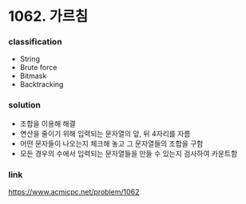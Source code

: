 # 1062. 가르침

### classification
* String
* Brute force
* Bitmask
* Backtracking

### solution
* 조합을 이용해 해결
* 연산을 줄이기 위해 입력되는 문자열의 앞, 뒤 4자리를 자름
* 어떤 문자들이 나오는지 체크해 놓고 그 문자열들의 조합을 구함
* 모든 경우의 수에서 입력되는 문자열들을 만들 수 있는지 검사하여 카운트함

### link
https://www.acmicpc.net/problem/1062